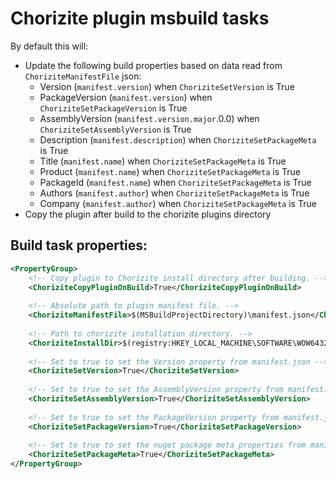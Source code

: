 ﻿# Chorizite plugin msbuild tasks

By default this will:
  - Update the following build properties based on data read from `ChoriziteManifestFile` json:
    - Version (`manifest.version`) when `ChoriziteSetVersion` is True
    - PackageVersion (`manifest.version`) when `ChoriziteSetPackageVersion` is True
    - AssemblyVersion (`manifest.version.major`.0.0) when `ChoriziteSetAssemblyVersion` is True
    - Description (`manifest.description`) when `ChoriziteSetPackageMeta` is True
    - Title (`manifest.name`) when `ChoriziteSetPackageMeta` is True
    - Product (`manifest.name`) when `ChoriziteSetPackageMeta` is True
    - PackageId (`manifest.name`) when `ChoriziteSetPackageMeta` is True
    - Authors (`manifest.author`) when `ChoriziteSetPackageMeta` is True
    - Company (`manifest.author`) when `ChoriziteSetPackageMeta` is True
 - Copy the plugin after build to the chorizite plugins directory

## Build task properties:
```xml
<PropertyGroup>
    <!-- Copy plugin to Chorizite install directory after building. -->
    <ChoriziteCopyPluginOnBuild>True</ChoriziteCopyPluginOnBuild>
    
    <!-- Absolute path to plugin manifest file. -->
    <ChoriziteManifestFile>$(MSBuildProjectDirectory)\manifest.json</ChoriziteManifestFile>
    
    <!-- Path to chorizite installation directory. -->
    <ChoriziteInstallDir>$(registry:HKEY_LOCAL_MACHINE\SOFTWARE\WOW6432Node\Thrungus\Chorizite)</ChoriziteInstallDir>
    
    <!-- Set to true to set the Version property from manifest.json -->
    <ChoriziteSetVersion>True</ChoriziteSetVersion>
    
    <!-- Set to true to set the AssemblyVersion property from manifest.json -->
    <ChoriziteSetAssemblyVersion>True</ChoriziteSetAssemblyVersion>
    
    <!-- Set to true to set the PackageVersion property from manifest.json -->
    <ChoriziteSetPackageVersion>True</ChoriziteSetPackageVersion>
    
    <!-- Set to true to set the nuget package meta properties from manifest.json -->
    <ChoriziteSetPackageMeta>True</ChoriziteSetPackageMeta>
</PropertyGroup>
```